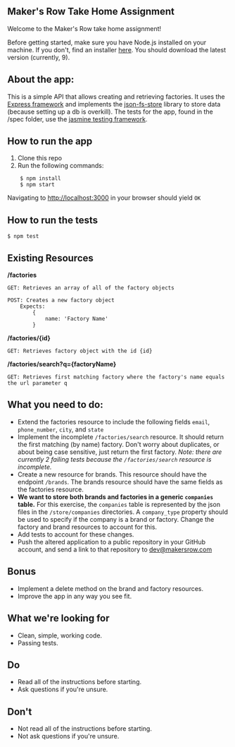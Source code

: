 Maker's Row Take Home Assignment
-------------------------------------------
Welcome to the Maker's Row take home assignment! 

Before getting started, make sure you have Node.js installed on your machine. If you don't, find an installer [here](https://nodejs.org/en/download/). You should download the latest version (currently, 9).

About the app:
--------------
This is a simple API that allows creating and retrieving factories. It uses the [Express framework](https://expressjs.com/) and implements the [json-fs-store](https://github.com/alexkwolfe/json-fs-store) library to store data (because setting up a db is overkill). The tests for the app, found in the /spec folder, use the [jasmine testing framework](https://github.com/jasmine/jasmine). 

How to run the app
------------------
1) Clone this repo 
2) Run the following commands:
```
    $ npm install
    $ npm start
```
Navigating to [http://localhost:3000](http://localhost:3000) in your browser should yield `OK` 

How to run the tests
--------------------
    $ npm test


Existing Resources
------------------
**/factories**

    GET: Retrieves an array of all of the factory objects
    
    POST: Creates a new factory object
        Expects:
            {
                name: 'Factory Name'
            }

**/factories/{id}**

    GET: Retrieves factory object with the id {id}
    
**/factories/search?q={factoryName}**

    GET: Retrieves first matching factory where the factory's name equals the url parameter q




What you need to do:
--------------------
 - Extend the factories resource to include the following fields `email`, `phone_number`, `city`, and `state`
 - Implement the incomplete `/factories/search` resource. It should return the first matching (by name) factory. Don't worry about duplicates, or about being case sensitive, just return the first factory. *Note: there are currently 2 failing tests because the `/factories/search` resource is incomplete.* 
 - Create a new resource for brands. This resource should have the endpoint `/brands`. The brands resource should have the same fields as the factories resource. 
 - **We want to store both brands and factories in a generic `companies` table.** For this exercise, the `companies` table is represented by the json files in the `/store/companies` directories. A `company_type` property should be used to specify if the company is a brand or factory. Change the factory and brand resources to account for this.
 - Add tests to account for these changes.
 - Push the altered application to a public repository in your GitHub account, and send a link to that repository to [dev@makersrow.com](mailto:dev@makersrow.com) 

Bonus
-----
 - Implement a delete method on the brand and factory resources. 
 - Improve the app in any way you see fit.
 
What we're looking for
----------------------
 - Clean, simple, working code.
 - Passing tests.

Do
--
 - Read all of the instructions before starting.
 - Ask questions if you're unsure.

Don't
-----
 - Not read all of the instructions before starting.
 - Not ask questions if you're unsure.
